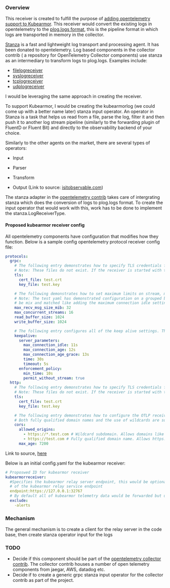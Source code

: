 ### Overview

This receiver is created to fulfill the purpose of [adding opentelemetry support to Kubearmor](https://github.com/kubearmor/KubeArmor/issues/894). This receiver would convert the existing logs in opentelemetry to the [plog.logs format](https://github.com/open-telemetry/opentelemetry-collector/tree/main/pdata), this is the pipeline format in which logs are transported in memory in the collector.

[Stanza](https://github.com/observIQ/stanza) is a fast and lightweight log transport and processing agent. It has been donated to opentelemetry. Log based components in the collector contrib ( a repository for OpenTelemetry Collector components) use stanza as an intermediary to transform logs to plog.logs. Examples include:

- [filelogreceiver](https://github.com/open-telemetry/opentelemetry-collector-contrib/tree/main/receiver/filelogreceiver)
- [syslogreceiver](https://github.com/open-telemetry/opentelemetry-collector-contrib/tree/main/receiver/syslogreceiver)
- [tcplogreceiver](https://github.com/open-telemetry/opentelemetry-collector-contrib/tree/main/receiver/tcplogreceiver)
- [udplogreceiver](https://github.com/open-telemetry/opentelemetry-collector-contrib/tree/main/receiver/udplogreceiver)

I would be leveraging the same approach in creating the receiver.

To support Kubearmor, I would be creating the kubearmorlog (we could come up with a better name later) stanza input operator. An operator in Stanza is a task that helps us read from a file, parse the log, filter it and then push it to another log stream pipeline (similarly to the forwarding plugin of FluentD or Fluent Bit) and directly to the observability backend of your choice.

Similarly to the other agents on the market, there are several types of operators:

- Input

- Parser

- Transform

- Output (Link to source: [isitobservable.com](https://isitobservable.io/open-telemetry/what-is-stanza-and-what-does-it-do))

The stanza adapter in the [opentelemetry contrib](https://github.com/open-telemetry/opentelemetry-collector-contrib/tree/main/pkg/stanza/adapter) takes care of intergrating stanza which does the conversion of logs to plog.logs format. To create the input operator that would work with this, work has to be done to implement the stanza.LogReceiverType.


#### Proposed kubearmor receiver config

All opentelemetry components have configuration that modifies how they function. Below is a sample config opentelemetry protocol receiver config file:

```yaml
protocols:
  grpc:
    # The following entry demonstrates how to specify TLS credentials for the server.
    # Note: These files do not exist. If the receiver is started with this configuration, it will fail.
    tls:
      cert_file: test.crt
      key_file: test.key

    # The following demonstrates how to set maximum limits on stream, message size and connection idle time.
    # Note: The test yaml has demonstrated configuration on a grouped by their structure; however, all of the settings can
    # be mix and matched like adding the maximum connection idle setting in this example.
    max_recv_msg_size_mib: 32
    max_concurrent_streams: 16
    read_buffer_size: 1024
    write_buffer_size: 1024

    # The following entry configures all of the keep alive settings. These settings are used to configure the receiver.
    keepalive:
      server_parameters:
        max_connection_idle: 11s
        max_connection_age: 12s
        max_connection_age_grace: 13s
        time: 30s
        timeout: 5s
      enforcement_policy:
        min_time: 10s
        permit_without_stream: true
  http:
    # The following entry demonstrates how to specify TLS credentials for the server.
    # Note: These files do not exist. If the receiver is started with this configuration, it will fail.
    tls:
      cert_file: test.crt
      key_file: test.key

    # The following entry demonstrates how to configure the OTLP receiver to allow Cross-Origin Resource Sharing (CORS).
    # Both fully qualified domain names and the use of wildcards are supported.
    cors:
      allowed_origins:
        - https://*.test.com # Wildcard subdomain. Allows domains like https://www.test.com and https://foo.test.com but not https://wwwtest.com.
        - https://test.com # Fully qualified domain name. Allows https://test.com only.
      max_age: 7200

```
Link to source, [here](https://github.com/open-telemetry/opentelemetry-collector/blob/f64389d15f8b4dbddd807a16aabd84a57ce7826b/receiver/otlpreceiver/testdata/config.yaml)

Below is an initial config.yaml for the kubearmor receiver:

```yaml
# Proposwed ID for kubearmor receiver
kubearmorreceiver:
  #Specifies the kubearmor relay server endpoint, this would be optional by default it would be the value of the KUBEARMOR_SERVICE or in a k8 environment, the value
  # of the kubearmor relay service endpoint
  endpoint:https://127.0.0.1:32767 
  # By default all of kubearmor telemetry data would be forwarded but users can exclude any of them here. Accepted values are: logs, alert, visibility events
  exclude:
    -alerts
```
### Mechanism

The general mechanism is to create a client for the relay server in the code base, then create stanza operator input for the logs

### TODO

- Decide if this component should be part of the [opentelemetry collector contrib](https://github.com/open-telemetry/opentelemetry-collector-contrib). The collector contrib houses a number of open telemetry components from jaegar, AWS, datadog etc.
- Decide if to create a generic grpc stanza input operator for the collector contrib as part of the project.
